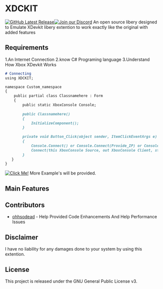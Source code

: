 # XDCKIT
[![GitHub Latest Release](https://img.shields.io/badge/Latest-Release-red)](https://github.com/XBM360/XDCKIT/releases)[![Join our Discord](https://img.shields.io/badge/join%20Us-discord-7289DA)](https://discord.gg/QvdmNnfQ86)
An open source libery designed to Emulate XDevkit libery extention to work exactly like the original with added features

## Requirements
1.An Internet Connection
2.know C# Programing language
3.Understand How Xbox XDevkit Works

```markdown
# Connecting
using XDCKIT;

namespace Custom_namespace
{
    public partial class Classnamehere : Form
    {
        public static XboxConsole Console;
    
        public Classnamehere()
        {
            InitializeComponent();
        }
        
        private void Button_Click(object sender, ItemClickEventArgs e)
        {
            Console.Connect() or Console.Connect(Provide_IP) or Console.Connect(Provide_IP,provide_CostumePort) or
            Connect(this XboxConsole Source, out XboxConsole Client, string ConsoleNameOrIP = "default", int Port = 730)
        }
   }
}
```
[![Click Me!](https://img.shields.io/badge/Click-Me!-blue)](https://xbm360.github.io/XDCKIT/) More Example's will be provided.
## Main Features

## Contributors
* [ohhsodead](https://github.com/ohhsodead) - Help Provided Code Enhancements And Help Performance Issues
## Disclaimer
I have no liability for any damages done to your system by using this extention.

## License

This project is released under the GNU General Public License v3.
